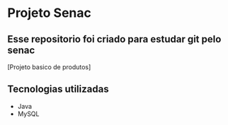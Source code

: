 # Projeto Senac

## Esse repositorio foi criado para estudar git pelo senac

[Projeto basico de produtos]

## Tecnologias utilizadas

- Java
- MySQL
